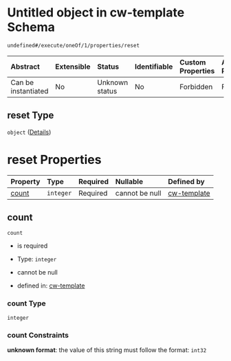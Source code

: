 # Untitled object in cw-template Schema

```txt
undefined#/execute/oneOf/1/properties/reset
```



| Abstract            | Extensible | Status         | Identifiable | Custom Properties | Additional Properties | Access Restrictions | Defined In                                                           |
| :------------------ | :--------- | :------------- | :----------- | :---------------- | :-------------------- | :------------------ | :------------------------------------------------------------------- |
| Can be instantiated | No         | Unknown status | No           | Forbidden         | Forbidden             | none                | [cw-template.json\*](schema/cw-template.json "open original schema") |

## reset Type

`object` ([Details](cw-template-executemsg-oneof-1-properties-reset.md))

# reset Properties

| Property        | Type      | Required | Nullable       | Defined by                                                                                                                                        |
| :-------------- | :-------- | :------- | :------------- | :------------------------------------------------------------------------------------------------------------------------------------------------ |
| [count](#count) | `integer` | Required | cannot be null | [cw-template](cw-template-executemsg-oneof-1-properties-reset-properties-count.md "undefined#/execute/oneOf/1/properties/reset/properties/count") |

## count



`count`

*   is required

*   Type: `integer`

*   cannot be null

*   defined in: [cw-template](cw-template-executemsg-oneof-1-properties-reset-properties-count.md "undefined#/execute/oneOf/1/properties/reset/properties/count")

### count Type

`integer`

### count Constraints

**unknown format**: the value of this string must follow the format: `int32`

